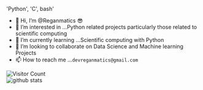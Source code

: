 'Python', 'C', bash'
- 👋 Hi, I’m @Reganmatics :sunglasses:
- 👀 I’m interested in ...Python related projects particularly those related to scientific computing
- 🌱 I’m currently learning ...Scientific computing with Python
- 💞️ I’m looking to collaborate on Data Science and Machine learning Projects
- 📫 How to reach me ...`devreganmatics@gmail.com`

<!---
Reganmatics/Reganmatics is a ✨ special ✨ repository because its `README.md` (this file) appears on your GitHub profile.
You can click the Preview link to take a look at your changes.
--->
<!---
![GitHub Views](https://komarev.com/ghpvc/?username=Reganmatics) <br>
--->
![Visitor Count](https://profile-counter.glitch.me/{username}/count.svg) <br>
![github stats](https://github-readme-stats.vercel.app/api?username=Reganmatics&show_icons=true&theme=radical)
